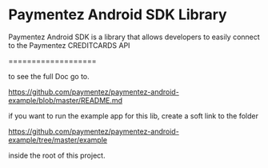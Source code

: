 Paymentez Android SDK Library
===================


Paymentez Android SDK is a library that allows developers to easily connect to the Paymentez CREDITCARDS API
 
===================
 
to see the full Doc go to.
 
https://github.com/paymentez/paymentez-android-example/blob/master/README.md
 

if you want to run the example app for this lib, create a soft link to the folder

https://github.com/paymentez/paymentez-android-example/tree/master/example

inside the root of this project.



